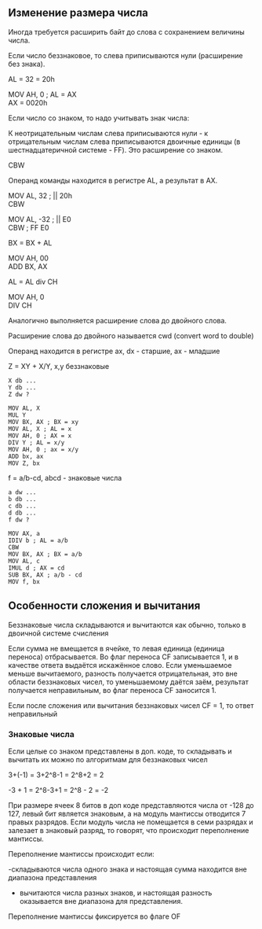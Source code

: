 ## Изменение размера числа

Иногда требуется расширить байт до слова с сохранением величины числа.

Если число беззнаковое, то слева приписываются нули (расширение без знака).

AL = 32 = 20h

MOV AH, 0 ; AL = AX \
AX = 0020h

Если число со знаком, то надо учитывать знак числа:

К неотрицательным числам слева приписываются нули - к отрицательным числам слева приписываются двоичные единицы (в шестнадцатеричной системе - FF). Это расширение со знаком.

CBW

Операнд команды находится в регистре AL, а результат в AX.

MOV AL, 32 ; || 20h\
CBW

MOV AL, -32 ; || E0 \
CBW ; FF E0

BX = BX + AL

MOV AH, 00 \
ADD BX, AX

AL = AL div CH

MOV AH, 0 \
DIV CH

Аналогично выполняется расширение слова до двойного слова.

Расширение слова до двойного называется cwd (convert word to double)

Операнд находится в регистре ax, dx - старшие, ax - младшие

Z = XY + X/Y, x,y беззнаковые

```
X db ...
Y db ...
Z dw ?

MOV AL, X
MUL Y
MOV BX, AX ; BX = xy
MOV AL, X ; AL = x
MOV AH, 0 ; AX = x
DIV Y ; AL = x/y
MOV AH, 0 ; ax = x/y
ADD bx, ax
MOV Z, bx
```

f = a/b-cd, abcd - знаковые числа

```
a dw ...
b db ...
c db ...
d db ...
f dw ?

MOV AX, a
IDIV b ; AL = a/b
CBW
MOV BX, AX ; BX = a/b
MOV AL, c
IMUL d ; AX = cd
SUB BX, AX ; a/b - cd
MOV f, bx
```

## Особенности сложения и вычитания

Беззнаковые числа складываются и вычитаются как обычно, только в двоичной системе счисления

Если сумма не вмещается в ячейке, то левая единица (единица переноса) отбрасывается. Во флаг переноса CF записывается 1, и в качестве ответа выдаётся искажённое слово. Если уменьшаемое меньше вычитаемого, разность получается отрицательная, это вне области беззнаковых чисел, то уменьшаемому даётся заём, результат получается неправильным, во флаг переноса CF заносится 1.

Если после сложения или вычитания беззнаковых чисел CF = 1, то ответ неправильный

### Знаковые числа

Если целые со знаком представлены в доп. коде, то складывать и вычитать их можно по алгоритмам для беззнаковых чисел

3+(-1) = 3+2^8-1 = 2^8+2 = 2

-3 + 1 = 2^8-3+1 = 2^8 - 2 = -2

При размере ячеек 8 битов в доп коде представляются числа от -128 до 127, левый бит является знаковым, а на модуль мантиссы отводится 7 правых разрядов. Если модуль числа не помещается в семи разрядах и залезает в знаковый разряд, то говорят, что происходит переполнение мантиссы.

Переполнение мантиссы происходит если:

-складываются числа одного знака и настоящая сумма находится вне диапазона представления
- вычитаются числа разных знаков, и настоящая разность оказывается вне диапазона для представления.

Переполнение мантиссы фиксируется во флаге OF